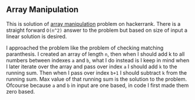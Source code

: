 Array Manipulation
------------------
This is solution of [array manipulation](https://www.hackerrank.com/challenges/crush/problem?h_l=interview&playlist_slugs%5B%5D=interview-preparation-kit&playlist_slugs%5B%5D=arrays)
problem on hackerrank. There is a straight forward `O(n^2)` answer to the
problem but based on size of input a linear solution is desired.

I approached the problem like the problem of checking matching paranthesis.
I created an array of length `n`, then when I should add k to all
numbers between indexes `a` and `b`, what I do instead is I keep in
mind when I later iterate over the array and pass over index `a` I should
add `k` to the running sum. Then when I pass over index `b+1` I should
subtract `k` from the running sum. Max value of that running sum is
the solution to the problem. Ofcourse because `a` and `b` in input
are one based, in code I first made them zero based.
